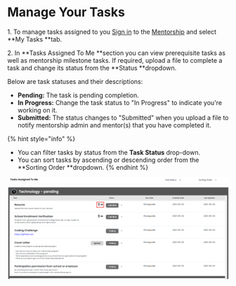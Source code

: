 # Manage Your Tasks

1\. To manage tasks assigned to you  [Sign in](../../sso/sign-in/) to the [Mentorship](https://mentorship.lfx.linuxfoundation.org) and select **My Tasks **tab.  

2\. In **Tasks Assigned To Me **section you can view prerequisite tasks as well as mentorship milestone tasks. If required, upload a file to complete a task and change its status from the **Status **dropdown. 

Below are task statuses and their descriptions: 

* **Pending:** The task is pending completion.
* **In Progress:** Change the task status to "In Progress" to indicate you're working on it. 
* **Submitted:** The status changes to "Submitted" when you upload a file to notify mentorship admin and mentor(s) that you have completed it. 

{% hint style="info" %}
* You can filter tasks by status from the **Task Status** drop-down.
* You can sort tasks by ascending or descending order from the **Sorting Order **dropdown. 
{% endhint %}

![tasks assigned to me](<../../.gitbook/assets/tasks assigned to me (2).png>)
